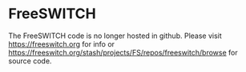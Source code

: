 FreeSWITCH
==========

The FreeSWITCH code is no longer hosted in github.
Please visit https://freeswitch.org for info or https://freeswitch.org/stash/projects/FS/repos/freeswitch/browse for source code.

